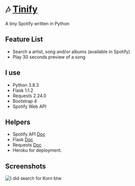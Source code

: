 # 🎶 [Tinify](https://tinify-oficial.herokuapp.com/search)
A tiny Spotify written in Python

## Feature List
-   Search a artist, song and/or albums (available in Spotify)
-   Play 30 seconds preview of a song

## I use
- Python 3.8.3
- Flask 1.1.2
- Requests 2.24.0
- Bootstrap 4
- Spotify Web API

## Helpers
- Spotify API [Doc](https://developer.spotify.com/documentation/web-api/)
- Flask [Doc](https://flask.palletsprojects.com/en/1.1.x/)
- Requests [Doc](https://requests.readthedocs.io/en/master/)
- Heroku for deployment.

## Screenshots
![I did search for Korn btw](https://i.imgur.com/Mi6tpUM.png)
